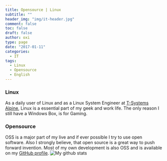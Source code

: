 ```yaml
---
title: Opensource | Linux
subtitle: ""
header_img: "img/it-header.jpg"
comment: false
toc: false
draft: false
author: oxi
type: page
date: "2017-01-11"
categories:
  - IT
tags:
  - Linux
  - Opensource
  - English
---
```

### Linux

As a daily user of Linux and as a Linux System Engineer at <a href="https://www.t-systems.com/" target="_blank" rel="noopener">T-Systems Alpine</a>, Linux is a essential part of my geek and work life. The only reason I still have a Windows Box, is for Gaming.

### Opensource

OSS is a major part of my live and if ever possible I try to use open software. Also I strongly believe, that open source is a great way to push forward invention. Most of my own development is also OSS and is available on my <a href="https://github.com/oxivanisher/" target="_blank" rel="noopener noreferrer">GitHub profile</a>.
![My github stats](https://github-readme-stats.vercel.app/api?username=oxivanisher&show_icons=true)
